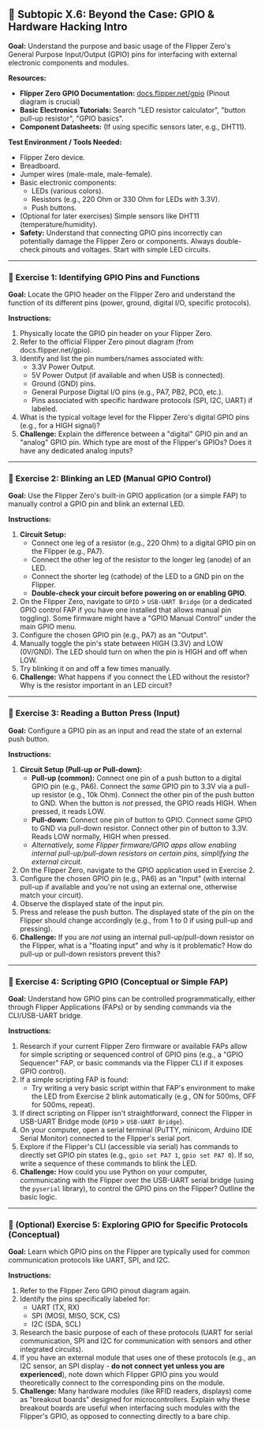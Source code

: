 ## 🐬 Subtopic X.6: Beyond the Case: GPIO & Hardware Hacking Intro

**Goal:** Understand the purpose and basic usage of the Flipper Zero's General Purpose Input/Output (GPIO) pins for interfacing with external electronic components and modules.

**Resources:**

* **Flipper Zero GPIO Documentation:** [docs.flipper.net/gpio](https://docs.flipper.net/gpio) (Pinout diagram is crucial)
* **Basic Electronics Tutorials:** Search "LED resistor calculator", "button pull-up resistor", "GPIO basics".
* **Component Datasheets:** (If using specific sensors later, e.g., DHT11).

**Test Environment / Tools Needed:**

* Flipper Zero device.
* Breadboard.
* Jumper wires (male-male, male-female).
* Basic electronic components:
    * LEDs (various colors).
    * Resistors (e.g., 220 Ohm or 330 Ohm for LEDs with 3.3V).
    * Push buttons.
* (Optional for later exercises) Simple sensors like DHT11 (temperature/humidity).
* **Safety:** Understand that connecting GPIO pins incorrectly can potentially damage the Flipper Zero or components. Always double-check pinouts and voltages. Start with simple LED circuits.

---

### 🔹 **Exercise 1: Identifying GPIO Pins and Functions**

**Goal:** Locate the GPIO header on the Flipper Zero and understand the function of its different pins (power, ground, digital I/O, specific protocols).

**Instructions:**
1.  Physically locate the GPIO pin header on your Flipper Zero.
2.  Refer to the official Flipper Zero pinout diagram (from docs.flipper.net/gpio).
3.  Identify and list the pin numbers/names associated with:
    * 3.3V Power Output.
    * 5V Power Output (if available and when USB is connected).
    * Ground (GND) pins.
    * General Purpose Digital I/O pins (e.g., PA7, PB2, PC0, etc.).
    * Pins associated with specific hardware protocols (SPI, I2C, UART) if labeled.
4.  What is the typical voltage level for the Flipper Zero's digital GPIO pins (e.g., for a HIGH signal)?
5.  **Challenge:** Explain the difference between a "digital" GPIO pin and an "analog" GPIO pin. Which type are most of the Flipper's GPIOs? Does it have any dedicated analog inputs?

---

### 🔹 **Exercise 2: Blinking an LED (Manual GPIO Control)**

**Goal:** Use the Flipper Zero's built-in GPIO application (or a simple FAP) to manually control a GPIO pin and blink an external LED.

**Instructions:**
1.  **Circuit Setup:**
    * Connect one leg of a resistor (e.g., 220 Ohm) to a digital GPIO pin on the Flipper (e.g., PA7).
    * Connect the other leg of the resistor to the longer leg (anode) of an LED.
    * Connect the shorter leg (cathode) of the LED to a GND pin on the Flipper.
    * **Double-check your circuit before powering on or enabling GPIO.**
2.  On the Flipper Zero, navigate to `GPIO` > `USB-UART Bridge` (or a dedicated GPIO control FAP if you have one installed that allows manual pin toggling). Some firmware might have a "GPIO Manual Control" under the main GPIO menu.
3.  Configure the chosen GPIO pin (e.g., PA7) as an "Output".
4.  Manually toggle the pin's state between HIGH (3.3V) and LOW (0V/GND). The LED should turn on when the pin is HIGH and off when LOW.
5.  Try blinking it on and off a few times manually.
6.  **Challenge:** What happens if you connect the LED without the resistor? Why is the resistor important in an LED circuit?

---

### 🔹 **Exercise 3: Reading a Button Press (Input)**

**Goal:** Configure a GPIO pin as an input and read the state of an external push button.

**Instructions:**
1.  **Circuit Setup (Pull-up or Pull-down):**
    * **Pull-up (common):** Connect one pin of a push button to a digital GPIO pin (e.g., PA6). Connect the *same* GPIO pin to 3.3V via a pull-up resistor (e.g., 10k Ohm). Connect the other pin of the push button to GND. When the button is *not* pressed, the GPIO reads HIGH. When pressed, it reads LOW.
    * **Pull-down:** Connect one pin of button to GPIO. Connect *same* GPIO to GND via pull-down resistor. Connect other pin of button to 3.3V. Reads LOW normally, HIGH when pressed.
    * *Alternatively, some Flipper firmware/GPIO apps allow enabling internal pull-up/pull-down resistors on certain pins, simplifying the external circuit.*
2.  On the Flipper Zero, navigate to the GPIO application used in Exercise 2.
3.  Configure the chosen GPIO pin (e.g., PA6) as an "Input" (with internal pull-up if available and you're not using an external one, otherwise match your circuit).
4.  Observe the displayed state of the input pin.
5.  Press and release the push button. The displayed state of the pin on the Flipper should change accordingly (e.g., from 1 to 0 if using pull-up and pressing).
6.  **Challenge:** If you are *not* using an internal pull-up/pull-down resistor on the Flipper, what is a "floating input" and why is it problematic? How do pull-up or pull-down resistors prevent this?

---

### 🔹 **Exercise 4: Scripting GPIO (Conceptual or Simple FAP)**

**Goal:** Understand how GPIO pins can be controlled programmatically, either through Flipper Applications (FAPs) or by sending commands via the CLI/USB-UART bridge.

**Instructions:**
1.  Research if your current Flipper Zero firmware or available FAPs allow for simple scripting or sequenced control of GPIO pins (e.g., a "GPIO Sequencer" FAP, or basic commands via the Flipper CLI if it exposes GPIO control).
2.  If a simple scripting FAP is found:
    * Try writing a very basic script within that FAP's environment to make the LED from Exercise 2 blink automatically (e.g., ON for 500ms, OFF for 500ms, repeat).
3.  If direct scripting on Flipper isn't straightforward, connect the Flipper in USB-UART Bridge mode (`GPIO` > `USB-UART Bridge`).
4.  On your computer, open a serial terminal (PuTTY, minicom, Arduino IDE Serial Monitor) connected to the Flipper's serial port.
5.  Explore if the Flipper's CLI (accessible via serial) has commands to directly set GPIO pin states (e.g., `gpio set PA7 1`, `gpio set PA7 0`). If so, write a sequence of these commands to blink the LED.
6.  **Challenge:** How could you use Python on your computer, communicating with the Flipper over the USB-UART serial bridge (using the `pyserial` library), to control the GPIO pins on the Flipper? Outline the basic logic.

---

### 🔹 **(Optional) Exercise 5: Exploring GPIO for Specific Protocols (Conceptual)**

**Goal:** Learn which GPIO pins on the Flipper are typically used for common communication protocols like UART, SPI, and I2C.

**Instructions:**
1.  Refer to the Flipper Zero GPIO pinout diagram again.
2.  Identify the pins specifically labeled for:
    * UART (TX, RX)
    * SPI (MOSI, MISO, SCK, CS)
    * I2C (SDA, SCL)
3.  Research the basic purpose of each of these protocols (UART for serial communication, SPI and I2C for communication with sensors and other integrated circuits).
4.  If you have an external module that uses one of these protocols (e.g., an I2C sensor, an SPI display - **do not connect yet unless you are experienced**), note down which Flipper GPIO pins you would theoretically connect to the corresponding pins on the module.
5.  **Challenge:** Many hardware modules (like RFID readers, displays) come as "breakout boards" designed for microcontrollers. Explain why these breakout boards are useful when interfacing such modules with the Flipper's GPIO, as opposed to connecting directly to a bare chip.
